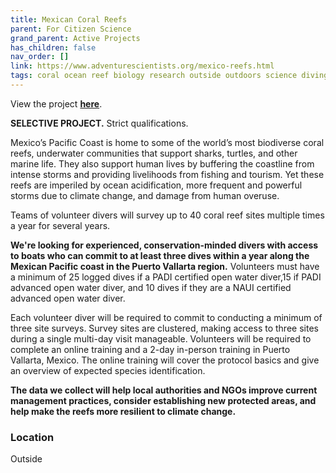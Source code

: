 ```yaml
---
title: Mexican Coral Reefs
parent: For Citizen Science
grand_parent: Active Projects
has_children: false
nav_order: []
link: https://www.adventurescientists.org/mexico-reefs.html
tags: coral ocean reef biology research outside outdoors science diving scuba conservation marine mexico
---
```


View the project [**here**](https://www.adventurescientists.org/mexico-reefs.html).

**SELECTIVE PROJECT.** Strict qualifications.

Mexico’s Pacific Coast is home to some of the world’s most biodiverse coral reefs, underwater communities that support sharks, turtles, and other marine life. They also support human lives by buffering the coastline from intense storms and providing livelihoods from fishing and tourism. Yet these reefs are imperiled by ocean acidification, more frequent and powerful storms due to climate change, and damage from human overuse.

Teams of volunteer divers will survey up to 40 coral reef sites multiple times a year for several years.

**​We're looking for experienced, conservation-minded divers with access to boats who can commit to at least three dives within a year along the Mexican Pacific coast in the Puerto Vallarta region.** Volunteers must have a minimum of 25 logged dives if a PADI certified open water diver,15 if PADI advanced open water diver, and 10 dives if they are a NAUI certified advanced open water diver.

Each volunteer diver will be required to commit to conducting a minimum of three site surveys. Survey sites are clustered, making access to three sites during a single multi-day visit manageable. Volunteers will be required to complete an online training and a 2-day in-person training in Puerto Vallarta, Mexico. The online training will cover the protocol basics and give an overview of expected species identification.

**The data we collect will help local authorities and NGOs improve current management practices, consider establishing new protected areas, and help make the reefs more resilient to climate change.**

### Location
Outside
